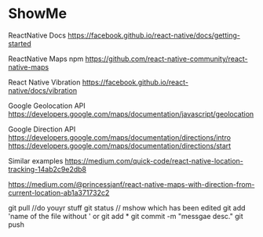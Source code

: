 # ShowMe

ReactNative Docs
https://facebook.github.io/react-native/docs/getting-started

ReactNative Maps npm
https://github.com/react-native-community/react-native-maps

React Native Vibration
https://facebook.github.io/react-native/docs/vibration

Google Geolocation API 
https://developers.google.com/maps/documentation/javascript/geolocation


Google Direction API 
https://developers.google.com/maps/documentation/directions/intro
https://developers.google.com/maps/documentation/directions/start


Similar examples 
https://medium.com/quick-code/react-native-location-tracking-14ab2c9e2db8

https://medium.com/@princessjanf/react-native-maps-with-direction-from-current-location-ab1a371732c2



git pull 
//do youyr stuff 
git status // mshow which has been edited
git add 'name of the file without ' or git add * 
git commit -m  "messgae desc."
git push
